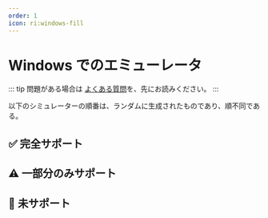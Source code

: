 ```yaml
---
order: 1
icon: ri:windows-fill
---
```


# Windows でのエミューレータ

::: tip
問題がある場合は [よくある質問](../よくある質問.md)を、先にお読みください。
:::

以下のシミュレーターの順番は、ランダムに生成されたものであり、順不同である。

<script setup>
import MarkdownIt from 'markdown-it'
import MarkdownItAnchor from 'markdown-it-anchor'

const shuffleArray = (array) => {
    for (let i = array.length - 1; i > 0; i--) {
        const j = Math.floor(Math.random() * (i + 1));
        [array[i], array[j]] = [array[j], array[i]];
    }
    return array;
}

const fullySupport = shuffleArray([
`
### ✅ [Bluestacks-CN 5](https://www.bluestacks.cn/)
サポートされています。エミュレーターの \`設定\` - \`エンジン設定\` で \`ADB接続を許可する\`をチェックする必要があります。
`,
`
### ✅ [Bluestacks 5](https://www.bluestacks.com/ja/index.html)（おすすめ👍）

サポートされています。エミュレーターの \`設定\` - \`上位設定\` で \`Android Debug Bridge\`をONにする必要があります。

- ネットワーク環境が悪い場合は [オフラインパッケージ](https://support.bluestacks.com/hc/zh-tw/articles/4402611273485-BlueStacks-5-%E9%9B%A2%E7%B7%9A%E5%AE%89%E8%A3%9D%E7%A8%8B%E5%BC%8F)をダウンロードしてください；
- adbポート番号が不規則に変化し続け、起動するたびに同じでない場合は、お使いのコンピュータが [Hyper-V](https://support.bluestacks.com/hc/ja/articles/4415238471053-BlueStacks-5-Hyper-V%E3%81%8C%E6%9C%89%E5%8A%B9%E3%81%AB%E3%81%AA%E3%81%A3%E3%81%A6%E3%81%84%E3%82%8BWindows-10%E3%81%A8Windows-11%E3%81%AB%E3%81%8A%E3%81%91%E3%82%8B%E3%82%B7%E3%82%B9%E3%83%86%E3%83%A0%E8%A6%81%E4%BB%B6)を有効にしている可能性があります，
    このような状況に対して、MAAはポート番号を自動的に取得する小さなバックドアを提供しています。この機能がは動作しません/複数のエミュレータが必要/複数のエミュレータコアがインストールされているの場合は [よくある質問](../よくある質問.html#blue-stackエミュレータが起動するたびにポート番号が異なるhyper-v) を参照して変更してください。Hyper-V は管理者として実行されるため、エミュレーターの自動シャットダウンや接続の自動検出など、adb を伴わない操作でも MAA を管理者として実行する必要があります。
`,
`
### ✅ [NOX](https://www.yeshen.com/)

サポートされています。
`,
`
### ✅ [NOX Android 9](https://www.yeshen.com/)

サポートされています。
`,
`
### ✅ [Nemu](https://www.xyaz.cn/)

サポートされていますが、テストはあまり行われていません。
`,
`
### ✅ [MuMu Player 12](https://www.mumuplayer.com/)（おすすめ👍）

サポートされています。

- “完了後にエミュレータを終了する”機能に異常が発生する場合がありますので、その場合はMuMu公式までご連絡ください；
- バージョン3.5.4 ~ 3.5.7 の MuMu 12 では画面キャプチャの失敗の原因となる「キープアライブ」機能が導入されているため、バージョン 3.6.4 を推奨します；バージョン 3.5.4 ~ 3.5.7 の MuMu 12をお使いの方は、MuMu 12の設定-その他で、「バックグラウンドでハングアップしている間キープアライブ」機能が無効になっていることをご確認ください。（参照[公式アナウンス](https://mumu.163.com/help/20230802/35047_1102450.html)）；
- 複数のインスタンスを開くには、MuMu 12 Multiple OpenerのADBボタンから対応するインスタンスのポート情報を確認し、MAA設定-接続設定の接続アドレスのポート番号を対応するポートに変更する必要があります。
`,
`
### ✅ [LDPlayer](https://www.ldplayer.net/)

サポートされています。

- **LDPlayer 9 はバージョン 9.0.57 以降に推奨されます；LDPlayer 5 はバージョン 5.0.67 以降に推奨されます；**
- 上記のバージョンより下では、Minitouch、MaaTouch、およびその他の効率的なタッチモードを使用するには、MAA設定 - 接続設定 で \`ADBを強制置き換え\`する必要があります。
`,
])

const particallySupport = shuffleArray([
`
### ⚠️ [Win11 WSA](https://learn.microsoft.com/ja-jp/windows/android/wsa/)

なんとか使えるレベルです。

- 需要使用 [カスタム接続](../詳細説明.html#カスタム接続) を使用する必要があります；
- WSA 2204 以降（バージョン番号はサブシステム設定の \`バージョン\` の中にあります），接続設定は \`一般モード\`を利用します；
- WSA 2203 あるいは旧版（バージョン番号はサブシステム設定の上にあります），接続設定は \`古いバージョンの WSA\`を利用します；
- このソフトウェアは 720p 以上の解像度しかサポートしていないので \`16:9\` の比率に、できるだけウインドウサイズを近づけてください。（ディスプレイのサイズが 16:9 であれば， \`F11\` で直接フルスクリーンにできます）；
- アークナイツが前面ウインドウにあることを確認し、同時に他のAndroidアプリを前面で起動していないか確認してください。そうでない場合、ゲームが一時停止したり、正しく認識されない可能性があります。；
- WSAのスクリーンショットは白い画面で撮影されることが多く、認識に異常が生じるため、使用は推奨されません。
`,
`
### ⚠️ [AVD](https://developer.android.com/studio/run/managing-avds)

理論的なサポートされています。

- Android 10 以降、SELinux が\`Enforcing\`モードの場合、Minitouch は使用できません、別のタッチモードに切り替えてください。または SELinux を **一時的に** \`Permissive\`モードに切り替え。
- AVD はデバッグ用に構築されており、ゲーム用に設計された他のエミュレーターを使用することをおすすめします。
`,
])

const notSupport = shuffleArray([
`
### 🚫 MuMu Androidアシスタント（Nebula Engine）

adbポートが開いていないのでサポートしていません。
`,
`
### 🚫 テンセントエミュレーター（GameLoop）

adbポートが開いていないのでサポートしていません。
`,
`
### 🚫 [Google Play 游戏 Beta](https://play.google.com/googleplaygames)

サポートされていません。[消費者クライアント](https://developer.android.com/games/playgames/pg-emulator?hl=zh-cn#installing-game-consumer)は adb ポートを開きません。
`,
])

const md = (new MarkdownIt()).use(MarkdownItAnchor, { permalink: MarkdownItAnchor.permalink.linkInsideHeader()})

const fullySupportHtml = md.render(fullySupport.join(''))
const partiallySupportHtml = md.render(particallySupport.join(''))
const notSupportHtml = md.render(notSupport.join(''))

</script>

## ✅ 完全サポート

<ClientOnly><div v-html="fullySupportHtml"></div></ClientOnly>

## ⚠️ 一部分のみサポート

<ClientOnly><div v-html="partiallySupportHtml"></div></ClientOnly>

## 🚫 未サポート

<ClientOnly><div v-html="notSupportHtml"></div></ClientOnly>
